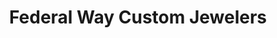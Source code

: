 ---
title: "Federal Way Custom Jewelers"
url: /federal-way/federal-way-custom-jewelers/
shop: jewelry
---